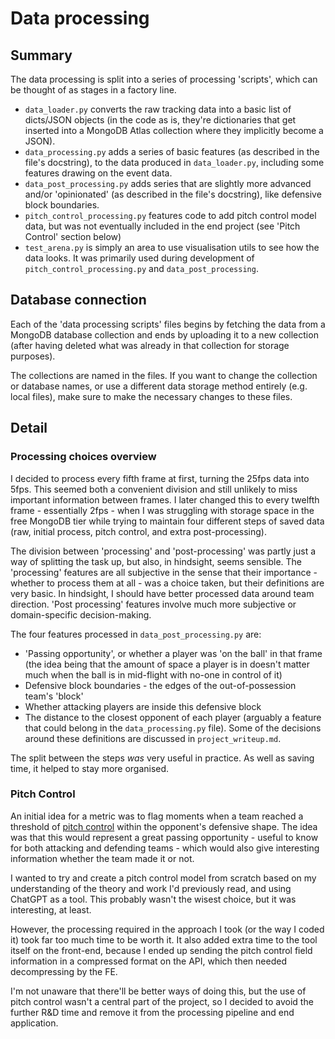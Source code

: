 # Data processing

## Summary

The data processing is split into a series of processing 'scripts', which can be thought of as stages in a factory line.  
- `data_loader.py` converts the raw tracking data into a basic list of dicts/JSON objects (in the code as is, they're dictionaries that get inserted into a MongoDB Atlas collection where they implicitly become a JSON).
- `data_processing.py` adds a series of basic features (as described in the file's docstring), to the data produced in `data_loader.py`, including some features drawing on the event data.
- `data_post_processing.py` adds series that are slightly more advanced and/or 'opinionated' (as described in the file's docstring), like defensive block boundaries.
- `pitch_control_processing.py` features code to add pitch control model data, but was not eventually included in the end project (see 'Pitch Control' section below)
- `test_arena.py` is simply an area to use visualisation utils to see how the data looks. It was primarily used during development of `pitch_control_processing.py` and `data_post_processing`.

## Database connection

Each of the 'data processing scripts' files begins by fetching the data from a MongoDB database collection and ends by uploading it to a new collection (after having deleted what was already in that collection for storage purposes). 

The collections are named in the files. If you want to change the collection or database names, or use a different data storage method entirely (e.g. local files), make sure to make the necessary changes to these files. 

## Detail

### Processing choices overview
I decided to process every fifth frame at first, turning the 25fps data into 5fps. This seemed both a convenient division and still unlikely to miss important information between frames. I later changed this to every twelfth frame - essentially 2fps - when I was struggling with storage space in the free MongoDB tier while trying to maintain four different steps of saved data (raw, initial process, pitch control, and extra post-processing).

The division between 'processing' and 'post-processing' was partly just a way of splitting the task up, but also, in hindsight, seems sensible. The 'processing' features are all subjective in the sense that their importance - whether to process them at all - was a choice taken, but their definitions are very basic. In hindsight, I should have better processed data around team direction. 'Post processing' features involve much more subjective or domain-specific decision-making. 

The four features processed in `data_post_processing.py` are:
- 'Passing opportunity', or whether a player was 'on the ball' in that frame (the idea being that the amount of space a player is in doesn't matter much when the ball is in mid-flight with no-one in control of it)
- Defensive block boundaries - the edges of the out-of-possession team's 'block'
- Whether attacking players are inside this defensive block
- The distance to the closest opponent of each player (arguably a feature that could belong in the `data_processing.py` file).
Some of the decisions around these definitions are discussed in `project_writeup.md`.

The split between the steps _was_ very useful in practice. As well as saving time, it helped to stay more organised. 

### Pitch Control
An initial idea for a metric was to flag moments when a team reached a threshold of [pitch control](https://www.getgoalsideanalytics.com/everything-you-need-to-know-about-pitch-control/) within the opponent's defensive shape. The idea was that this would represent a great passing opportunity - useful to know for both attacking and defending teams - which would also give interesting information whether the team made it or not.

I wanted to try and create a pitch control model from scratch based on my understanding of the theory and work I'd previously read, and using ChatGPT as a tool. This probably wasn't the wisest choice, but it was interesting, at least.

However, the processing required in the approach I took (or the way I coded it) took far too much time to be worth it. It also added extra time to the tool itself on the front-end, because I ended up sending the pitch control field information in a compressed format on the API, which then needed decompressing by the FE.

I'm not unaware that there'll be better ways of doing this, but the use of pitch control wasn't a central part of the project, so I decided to avoid the further R&D time and remove it from the processing pipeline and end application.